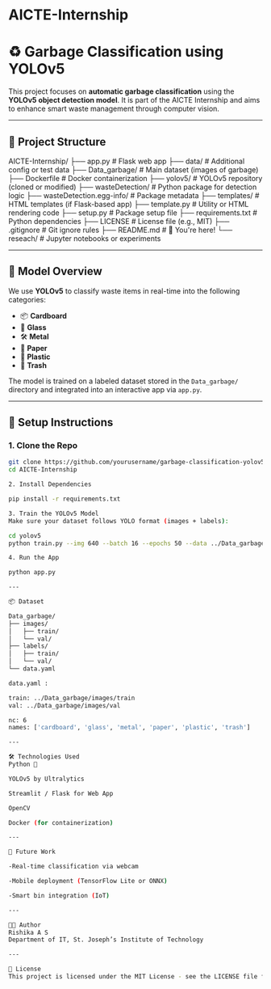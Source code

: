 # AICTE-Internship

# ♻️ Garbage Classification using YOLOv5

This project focuses on **automatic garbage classification** using the **YOLOv5 object detection model**. It is part of the AICTE Internship and aims to enhance smart waste management through computer vision.

---

## 📂 Project Structure

 AICTE-Internship/
 ├── app.py #  Flask web app
 ├── data/ # Additional config or test data
 ├── Data_garbage/ # Main dataset (images of garbage)
 ├── Dockerfile # Docker containerization
 ├── yolov5/ # YOLOv5 repository (cloned or modified)
 ├── wasteDetection/ # Python package for detection logic
 ├── wasteDetection.egg-info/ # Package metadata
 ├── templates/ # HTML templates (if Flask-based app)
 ├── template.py # Utility or HTML rendering code
 ├── setup.py # Package setup file
 ├── requirements.txt # Python dependencies
 ├── LICENSE # License file (e.g., MIT)
 ├── .gitignore # Git ignore rules
 ├── README.md # 📘 You're here!
 └── reseach/ # Jupyter notebooks or experiments


---
## 🧠 Model Overview

We use **YOLOv5** to classify waste items in real-time into the following categories:

- 📦 **Cardboard**  
- 🍾 **Glass**  
- 🛠️ **Metal**  
- 📄 **Paper**  
- 🧴 **Plastic**  
- 🚮 **Trash**

The model is trained on a labeled dataset stored in the `Data_garbage/` directory and integrated into an interactive app via `app.py`.

---

## 🚀 Setup Instructions

### 1. Clone the Repo

```bash
git clone https://github.com/yourusername/garbage-classification-yolov5.git
cd AICTE-Internship

2. Install Dependencies

pip install -r requirements.txt

3. Train the YOLOv5 Model
Make sure your dataset follows YOLO format (images + labels):

cd yolov5
python train.py --img 640 --batch 16 --epochs 50 --data ../Data_garbage/data.yaml --weights yolov5s.pt

4. Run the App

python app.py

---

📦 Dataset

Data_garbage/
├── images/
│   ├── train/
│   └── val/
├── labels/
│   ├── train/
│   └── val/
└── data.yaml

data.yaml :

train: ../Data_garbage/images/train
val: ../Data_garbage/images/val

nc: 6
names: ['cardboard', 'glass', 'metal', 'paper', 'plastic', 'trash']

---

🛠️ Technologies Used
Python 🐍

YOLOv5 by Ultralytics

Streamlit / Flask for Web App

OpenCV

Docker (for containerization)

---

🧪 Future Work

-Real-time classification via webcam

-Mobile deployment (TensorFlow Lite or ONNX)

-Smart bin integration (IoT)

---

👩‍💻 Author
Rishika A S
Department of IT, St. Joseph’s Institute of Technology

---

📄 License
This project is licensed under the MIT License - see the LICENSE file for details.


